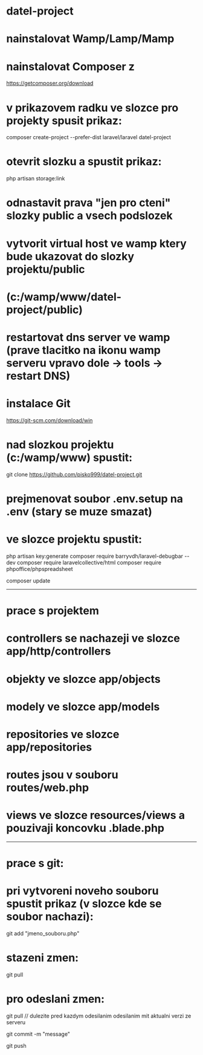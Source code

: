 # datel-project
# nainstalovat Wamp/Lamp/Mamp

# nainstalovat Composer z 
https://getcomposer.org/download


# v prikazovem radku ve slozce pro projekty spusit prikaz:
composer create-project --prefer-dist laravel/laravel datel-project

# otevrit slozku a spustit prikaz:
php artisan storage:link

# odnastavit prava "jen pro cteni" slozky public a vsech podslozek 

# vytvorit virtual host ve wamp ktery bude ukazovat do slozky projektu/public
# (c:/wamp/www/datel-project/public)

# restartovat dns server ve wamp (prave tlacitko na ikonu wamp serveru vpravo dole -> tools -> restart DNS)

# instalace Git
https://git-scm.com/download/win

# nad slozkou projektu (c:/wamp/www) spustit:
git clone https://github.com/pisko999/datel-project.git

# prejmenovat soubor .env.setup na .env (stary se muze smazat)

# ve slozce projektu spustit:
php artisan key:generate
composer require barryvdh/laravel-debugbar --dev
composer require laravelcollective/html
composer require phpoffice/phpspreadsheet

composer update

----------

# prace s projektem

# controllers se nachazeji ve slozce app/http/controllers
# objekty ve slozce app/objects
# modely ve slozce app/models
# repositories ve slozce app/repositories
# routes jsou v souboru routes/web.php
# views ve slozce resources/views a pouzivaji koncovku .blade.php


----------
# prace s git:
# pri vytvoreni noveho souboru spustit prikaz (v slozce kde se soubor nachazi):
git add "jmeno_souboru.php"

# stazeni zmen:
git pull

# pro odeslani zmen:
git pull // dulezite pred kazdym odesilanim odesilanim mit aktualni verzi ze serveru

git commit -m "message"

git push

